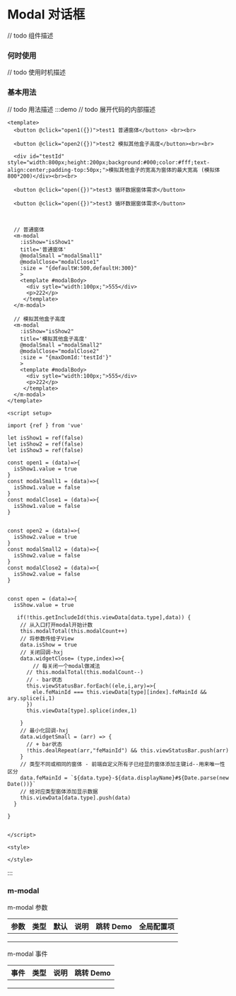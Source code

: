 # Modal 对话框

// todo 组件描述

### 何时使用

// todo 使用时机描述


### 基本用法
// todo 用法描述
:::demo // todo 展开代码的内部描述

```vue
<template>
  <button @click="open1({})">test1 普通窗体</button> <br><br>

  <button @click="open2({})">test2 模拟其他盒子高度</button><br><br>
  
  <div id="testId" style="width:800px;height:200px;background:#000;color:#fff;text-align:center;padding-top:50px;">模拟其他盒子的宽高为窗体的最大宽高 (模拟体800*200)</div><br><br>

  <button @click="open({})">test3 循环数据窗体需求</button>
  
  <button @click="open({})">test3 循环数据窗体需求</button>
  


  // 普通窗体
  <m-modal 
    :isShow="isShow1"
    title='普通窗体'
    @modalSmall ="modalSmall1"
    @modalClose="modalClose1"
    :size = "{defaultW:500,defaultH:300}"
    >
    <template #modalBody>
      <div sytle="width:100px;">555</div>
      <p>222</p> 
     </template>
  </m-modal>

  // 模拟其他盒子高度
  <m-modal 
    :isShow="isShow2"
    title='模拟其他盒子高度'
    @modalSmall ="modalSmall2"
    @modalClose="modalClose2"
    :size = "{maxDomId:'testId'}"
    >
    <template #modalBody>
      <div sytle="width:100px;">555</div>
      <p>222</p> 
     </template>
  </m-modal>
</template>

<script setup>

import {ref } from 'vue'
  
let isShow1 = ref(false)
let isShow2 = ref(false)
let isShow3 = ref(false)

const open1 = (data)=>{
  isShow1.value = true
}
const modalSmall1 = (data)=>{
  isShow1.value = false
}
const modalClose1 = (data)=>{
  isShow1.value = false
}


const open2 = (data)=>{
  isShow2.value = true
}
const modalSmall2 = (data)=>{
  isShow2.value = false
}
const modalClose2 = (data)=>{
  isShow2.value = false
}


const open = (data)=>{
  isShow.value = true

   if(!this.getIncludeId(this.viewData[data.type],data)) {
    // 从入口打开modal开始计数
    this.modalTotal(this.modalCount++)
    // 将参数传给子View
    data.isShow = true
    // 关闭回调-hxj
    data.widgetClose= (type,index)=>{
        // 每关闭一个modal做减法
      // this.modalTotal(this.modalCount--)
      // - bar状态
      this.viewStatusBar.forEach((ele,i,ary)=>{
        ele.feMainId === this.viewData[type][index].feMainId && ary.splice(i,1)
      })
      this.viewData[type].splice(index,1)

    }
    // 最小化回调-hxj
    data.widgetSmall = (arr) => {
      // + bar状态
      !this.dealRepeat(arr,"feMainId") && this.viewStatusBar.push(arr)
    }
    // 类型不同或相同的窗体 - 前端自定义所有子已经显的窗体添加主键id--用来唯一性区分
    data.feMainId = `${data.type}-${data.displayName}#${Date.parse(new Date())}`
    // 给对应类型窗体添加显示数据
    this.viewData[data.type].push(data)
  }
  
}


</script>

<style>

</style>
```

:::

### m-modal

m-modal 参数

| 参数 | 类型 | 默认 | 说明 | 跳转 Demo | 全局配置项 |
| ---- | ---- | ---- | ---- | --------- | --------- |
|      |      |      |      |           |           |
|      |      |      |      |           |           |
|      |      |      |      |           |           |

m-modal 事件

| 事件 | 类型 | 说明 | 跳转 Demo |
| ---- | ---- | ---- | --------- |
|      |      |      |           |
|      |      |      |           |
|      |      |      |           |

